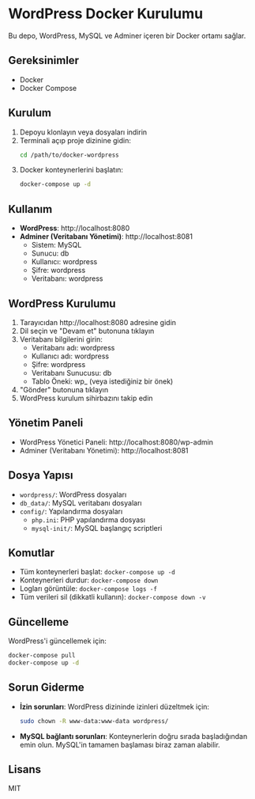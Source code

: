 # WordPress Docker Kurulumu

Bu depo, WordPress, MySQL ve Adminer içeren bir Docker ortamı sağlar.

## Gereksinimler

- Docker
- Docker Compose

## Kurulum

1. Depoyu klonlayın veya dosyaları indirin
2. Terminali açıp proje dizinine gidin:
   ```bash
   cd /path/to/docker-wordpress
   ```
3. Docker konteynerlerini başlatın:
   ```bash
   docker-compose up -d
   ```

## Kullanım

- **WordPress**: http://localhost:8080
- **Adminer (Veritabanı Yönetimi)**: http://localhost:8081
  - Sistem: MySQL
  - Sunucu: db
  - Kullanıcı: wordpress
  - Şifre: wordpress
  - Veritabanı: wordpress

## WordPress Kurulumu

1. Tarayıcıdan http://localhost:8080 adresine gidin
2. Dil seçin ve "Devam et" butonuna tıklayın
3. Veritabanı bilgilerini girin:
   - Veritabanı adı: wordpress
   - Kullanıcı adı: wordpress
   - Şifre: wordpress
   - Veritabanı Sunucusu: db
   - Tablo Öneki: wp\_ (veya istediğiniz bir önek)
4. "Gönder" butonuna tıklayın
5. WordPress kurulum sihirbazını takip edin

## Yönetim Paneli

- WordPress Yönetici Paneli: http://localhost:8080/wp-admin
- Adminer (Veritabanı Yönetimi): http://localhost:8081

## Dosya Yapısı

- `wordpress/`: WordPress dosyaları
- `db_data/`: MySQL veritabanı dosyaları
- `config/`: Yapılandırma dosyaları
  - `php.ini`: PHP yapılandırma dosyası
  - `mysql-init/`: MySQL başlangıç scriptleri

## Komutlar

- Tüm konteynerleri başlat: `docker-compose up -d`
- Konteynerleri durdur: `docker-compose down`
- Logları görüntüle: `docker-compose logs -f`
- Tüm verileri sil (dikkatli kullanın): `docker-compose down -v`

## Güncelleme

WordPress'i güncellemek için:

```bash
docker-compose pull
docker-compose up -d
```

## Sorun Giderme

- **İzin sorunları**: WordPress dizininde izinleri düzeltmek için:

  ```bash
  sudo chown -R www-data:www-data wordpress/
  ```

- **MySQL bağlantı sorunları**: Konteynerlerin doğru sırada başladığından emin olun. MySQL'in tamamen başlaması biraz zaman alabilir.

## Lisans

MIT
